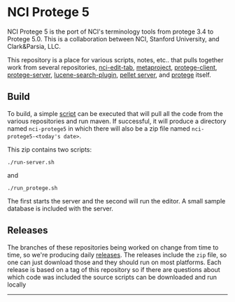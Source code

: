 # NCI Protege 5

NCI Protege 5 is the port of NCI's terminology tools from protege 3.4
to Protege 5.0. This is a collaboration between NCI, Stanford University, and
Clark&Parsia, LLC.

This repository is a place for various scripts, notes, etc.. that
pulls together work from several repositories, [nci-edit-tab][1],
[metaproject][2], [protege-client][3], [protege-server][4],
[lucene-search-plugin][5], [pellet server][7], and [protege][6] itself.

## Build

To build, a simple [script][8] can be executed that will pull all the
code from the various repositories and run maven. If successful, it
will produce a directory named `nci-protege5` in which there will also
be a zip file named `nci-protege5-<today's date>`.

This zip contains two scripts:

````
./run-server.sh
````

and

````
./run_protege.sh
````

The first starts the server and the second will run the editor. A
small sample database is included with the server.

## Releases

The branches of these repositories being worked on change from time to time, so we're
producing daily [releases][9]. The releases include the `zip` file, so
one can just download those and they should run on most
platforms. Each release is based on a tag of this repository so if
there are questions about which code was included the source scripts
can be downloaded and run locally




----
[1]: https://github.com/bdionne/nci-edit-tab
[2]: https://github.com/protegeproject/metaproject
[3]: https://github.com/protegeproject/protege-client
[4]: https://github.com/protegeproject/protege-server

[5]: https://github.com/protegeproject/lucene-search-plugin
[6]: https://github.com/protegeproject/protege
[7]: https://github.com/Complexible/pellet/tree/service
[8]: https://github.com/NCIEVS/nci-protege5/blob/master/scripts/build.sh
[9]: https://github.com/NCIEVS/nci-protege5/releases
